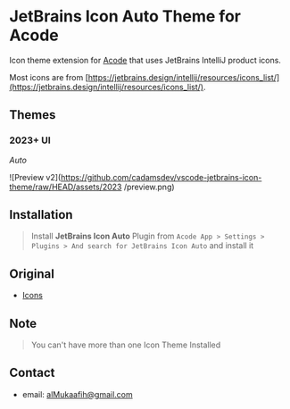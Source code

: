 # JetBrains Icon Auto Theme for Acode

Icon theme extension for [Acode](https://acode.app/) that uses JetBrains IntelliJ product icons.

Most icons are from [https://jetbrains.design/intellij/resources/icons_list/](https://jetbrains.design/intellij/resources/icons_list/).

## Themes

### 2023+ UI
*Auto*

![Preview v2](https://github.com/cadamsdev/vscode-jetbrains-icon-theme/raw/HEAD/assets/2023
/preview.png)

## Installation

> Install **JetBrains Icon Auto** Plugin from `Acode App > Settings > Plugins > And search for JetBrains Icon Auto` and install it

## Original
- [Icons](https://github.com/cadamsdev/vscode-jetbrains-icon-theme)

## Note
> You can't have more than one Icon Theme Installed

## Contact
- email: <alMukaafih@gmail.com>
